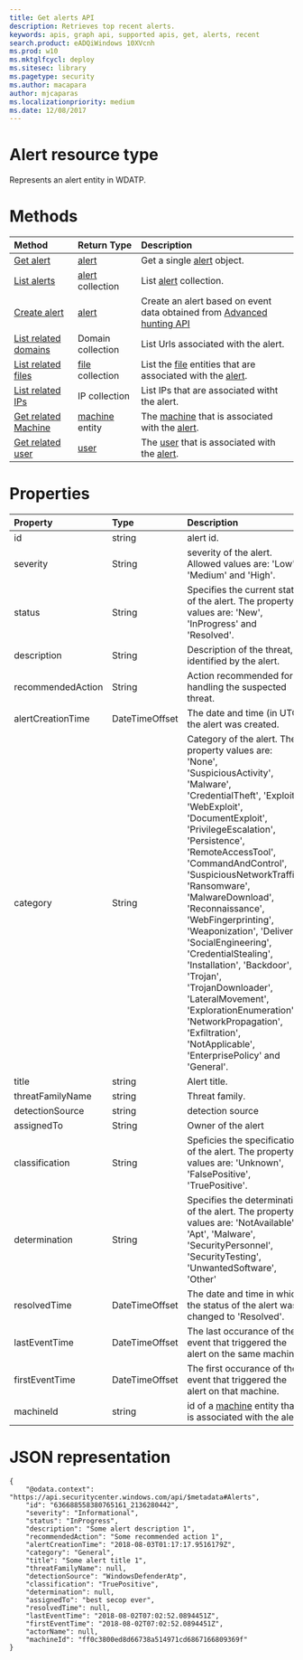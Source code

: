```yaml
---
title: Get alerts API
description: Retrieves top recent alerts.
keywords: apis, graph api, supported apis, get, alerts, recent
search.product: eADQiWindows 10XVcnh
ms.prod: w10
ms.mktglfcycl: deploy
ms.sitesec: library
ms.pagetype: security
ms.author: macapara
author: mjcaparas
ms.localizationpriority: medium
ms.date: 12/08/2017
---
```


# Alert resource type

Represents an alert entity in WDATP.

# Methods
Method|Return Type |Description
:---|:---|:---
[Get alert](get-alert-info-by-id-windows-defender-advanced-threat-protection-new.md) | [alert](get-alert-info-by-id-windows-defender-advanced-threat-protection-new.md) | Get a single [alert](get-alert-info-by-id-windows-defender-advanced-threat-protection-new.md) object.
[List alerts](get-alerts-windows-defender-advanced-threat-protection-new.md) | [alert](get-alert-info-by-id-windows-defender-advanced-threat-protection-new.md) collection | List [alert](get-alert-info-by-id-windows-defender-advanced-threat-protection-new.md) collection.
[Create alert](create-alert-by-reference-windows-defender-advanced-threat-protection-new.md)|[alert](get-alert-info-by-id-windows-defender-advanced-threat-protection-new.md)|Create an alert based on event data obtained from [Advanced hunting API](run-advanced-query-windows-defender-advanced-threat-protection.md)
[List related domains](get-alert-related-domain-info-windows-defender-advanced-threat-protection-new.md)|Domain collection|List Urls associated with the alert.
[List related files](get-alert-related-files-info-windows-defender-advanced-threat-protection-new.md) | [file](files-windows-defender-advanced-threat-protection-new.md) collection |  List the [file](files-windows-defender-advanced-threat-protection-new.md) entities that are associated with the [alert](get-alert-info-by-id-windows-defender-advanced-threat-protection-new.md).
[List related IPs](get-alert-related-ip-info-windows-defender-advanced-threat-protection-new.md) | IP collection | List IPs that are associated witht the alert.
[Get related Machine](get-alert-related-machine-info-windows-defender-advanced-threat-protection-new.md) | [machine](machine-windows-defender-advanced-threat-protection-new.md) entity | The [machine](machine-windows-defender-advanced-threat-protection-new.md) that is associated with the [alert](get-alert-info-by-id-windows-defender-advanced-threat-protection-new.md).
[Get related user](get-alert-related-user-info-windows-defender-advanced-threat-protection-new.md) | [user](user-windows-defender-advanced-threat-protection-new.md) | The [user](user-windows-defender-advanced-threat-protection-new.md) that is associated with the [alert](get-alert-info-by-id-windows-defender-advanced-threat-protection-new.md).


# Properties
Property |	Type	|	Description
:---|:---|:---
id | string | alert id.
severity | String | severity of the alert. Allowed values are: 'Low', 'Medium' and 'High'.
status | String | Specifies the current status of the alert. The property values are: 'New', 'InProgress' and 'Resolved'.
description | String | Description of the threat, identified by the alert.
recommendedAction | String | Action recommended for handling the suspected threat.
alertCreationTime | DateTimeOffset | The date and time (in UTC) the alert was created.
category| String | Category of the alert. The property values are: 'None', 'SuspiciousActivity', 'Malware', 'CredentialTheft', 'Exploit', 'WebExploit', 'DocumentExploit', 'PrivilegeEscalation', 'Persistence', 'RemoteAccessTool', 'CommandAndControl', 'SuspiciousNetworkTraffic', 'Ransomware', 'MalwareDownload', 'Reconnaissance', 'WebFingerprinting', 'Weaponization', 'Delivery', 'SocialEngineering', 'CredentialStealing', 'Installation', 'Backdoor', 'Trojan', 'TrojanDownloader', 'LateralMovement', 'ExplorationEnumeration', 'NetworkPropagation', 'Exfiltration', 'NotApplicable', 'EnterprisePolicy' and	'General'.
title | string | Alert title.
threatFamilyName | string | Threat family.
detectionSource | string | detection source 
assignedTo | String | Owner of the alert
classification | String | Speficies the specification of the alert. The property values are: 'Unknown', 'FalsePositive', 'TruePositive'. 
determination | String | Specifies the determination of the alert. The property values are: 'NotAvailable', 'Apt', 'Malware', 'SecurityPersonnel', 'SecurityTesting', 'UnwantedSoftware', 'Other'
resolvedTime | DateTimeOffset | The date and time in which the status of the alert was changed to 'Resolved'.
lastEventTime | DateTimeOffset | The last occurance of the event that triggered the alert on the same machine.
firstEventTime | DateTimeOffset | The first occurance of the event that triggered the alert on that machine.
machineId | string | id of a [machine](machine-windows-defender-advanced-threat-protection-new.md) entity that is associated with the alert.

# JSON representation
```
{
    "@odata.context": "https://api.securitycenter.windows.com/api/$metadata#Alerts",
    "id": "636688558380765161_2136280442",
    "severity": "Informational",
    "status": "InProgress",
    "description": "Some alert description 1",
    "recommendedAction": "Some recommended action 1",
    "alertCreationTime": "2018-08-03T01:17:17.9516179Z",
    "category": "General",
    "title": "Some alert title 1",
    "threatFamilyName": null,
    "detectionSource": "WindowsDefenderAtp",
    "classification": "TruePositive",
    "determination": null,
    "assignedTo": "best secop ever",
    "resolvedTime": null,
    "lastEventTime": "2018-08-02T07:02:52.0894451Z",
    "firstEventTime": "2018-08-02T07:02:52.0894451Z",
    "actorName": null,
    "machineId": "ff0c3800ed8d66738a514971cd6867166809369f"
}
```
